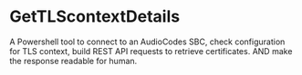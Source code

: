 # GetTLScontextDetails
A Powershell tool to connect to an AudioCodes SBC, check configuration for TLS context, build REST API requests to retrieve certificates. AND make the response readable for human.
